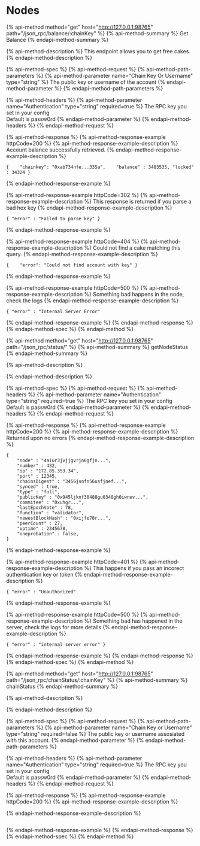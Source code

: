 # Nodes

{% api-method method="get" host="http://127.0.0.1:98765" path="/json\_rpc/balance/:chainKey" %}
{% api-method-summary %}
Get Balance
{% endapi-method-summary %}

{% api-method-description %}
This endpoint allows you to get free cakes.
{% endapi-method-description %}

{% api-method-spec %}
{% api-method-request %}
{% api-method-path-parameters %}
{% api-method-parameter name="Chain Key Or Username" type="string" %}
The public key or username of the account
{% endapi-method-parameter %}
{% endapi-method-path-parameters %}

{% api-method-headers %}
{% api-method-parameter name="Authentication" type="string" required=true %}
The RPC key you set in your config  
Default is passw0rd
{% endapi-method-parameter %}
{% endapi-method-headers %}
{% endapi-method-request %}

{% api-method-response %}
{% api-method-response-example httpCode=200 %}
{% api-method-response-example-description %}
Account balance successfully retrieved.
{% endapi-method-response-example-description %}

```
{    "chainkey": "0xab734nfe...335a",    "balance" : 3483535, "locked" : 34324 }
```
{% endapi-method-response-example %}

{% api-method-response-example httpCode=302 %}
{% api-method-response-example-description %}
This response is returned if you parse a bad hex key
{% endapi-method-response-example-description %}

```
{ "error" : "Failed to parse key" }
```
{% endapi-method-response-example %}

{% api-method-response-example httpCode=404 %}
{% api-method-response-example-description %}
Could not find a cake matching this query.
{% endapi-method-response-example-description %}

```
{    "error": "Could not find account with key" }
```
{% endapi-method-response-example %}

{% api-method-response-example httpCode=500 %}
{% api-method-response-example-description %}
Something bad happens in the node, check the logs
{% endapi-method-response-example-description %}

```
{ "error" : "Internal Server Error"
```
{% endapi-method-response-example %}
{% endapi-method-response %}
{% endapi-method-spec %}
{% endapi-method %}

{% api-method method="get" host="http://127.0.0.1:98765" path="/json\_rpc/status/" %}
{% api-method-summary %}
getNodeStatus
{% endapi-method-summary %}

{% api-method-description %}

{% endapi-method-description %}

{% api-method-spec %}
{% api-method-request %}
{% api-method-headers %}
{% api-method-parameter name="Authentication" type="string" required=true %}
The RPC key you set in your config  
Default is passw0rd
{% endapi-method-parameter %}
{% endapi-method-headers %}
{% endapi-method-request %}

{% api-method-response %}
{% api-method-response-example httpCode=200 %}
{% api-method-response-example-description %}
Returned upon no errors
{% endapi-method-response-example-description %}

```
{
    "node" : "4aiur3jvjjgvrjn6gfjn...",
    "number" : 432,
    "ip" : "172.85.353.34",
    "port" : 12345,
    "chainsDigest" : "3456jsnfn56usfjnef...",
    "synced" : true,
    "type" : "full",
    "publicKey" : "0x945ljknf30488gu0348gh0iwnev...",
    "commitee" : "0xuhgr...",
    "lastEpochVote" : 78,
    "function" : "validator",
    "newestBlockHash" : "0xijfe78r...",
    "peerCount" : 27,
    "uptime" : 2345678,
    "oneprobation" : false,    
}
```
{% endapi-method-response-example %}

{% api-method-response-example httpCode=401 %}
{% api-method-response-example-description %}
This happens if you pass an incorect authentication key or token
{% endapi-method-response-example-description %}

```
{ "error" : "Unauthorized"
```
{% endapi-method-response-example %}

{% api-method-response-example httpCode=500 %}
{% api-method-response-example-description %}
Something bad has happened in the server, check the logs for more details
{% endapi-method-response-example-description %}

```
{ "error" : "internal server error" }
```
{% endapi-method-response-example %}
{% endapi-method-response %}
{% endapi-method-spec %}
{% endapi-method %}

{% api-method method="get" host="http://127.0.0.1:98765" path="/json\_rpc/chainStatus/:chainKey" %}
{% api-method-summary %}
chainStatus
{% endapi-method-summary %}

{% api-method-description %}

{% endapi-method-description %}

{% api-method-spec %}
{% api-method-request %}
{% api-method-path-parameters %}
{% api-method-parameter name="Chain Key or Username" type="string" required=false %}
The public key or username assosiated with this account.
{% endapi-method-parameter %}
{% endapi-method-path-parameters %}

{% api-method-headers %}
{% api-method-parameter name="Authentication" type="string" required=true %}
The RPC key you set in your config  
Default is passw0rd
{% endapi-method-parameter %}
{% endapi-method-headers %}
{% endapi-method-request %}

{% api-method-response %}
{% api-method-response-example httpCode=200 %}
{% api-method-response-example-description %}

{% endapi-method-response-example-description %}

```

```
{% endapi-method-response-example %}
{% endapi-method-response %}
{% endapi-method-spec %}
{% endapi-method %}

